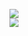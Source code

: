 [![](https://img.shields.io/badge/Made%20With-Github%20Spray-lightgrey.svg?style=for-the-badge&logo=github)](https://github.com/Annihil/github-spray#19526)  
[![](https://i.imgur.com/2DrTn0Z.gif)](https://github.com/Annihil/github-spray)